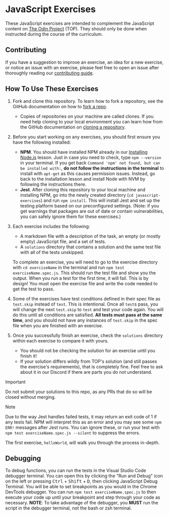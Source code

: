 # JavaScript Exercises

These JavaScript exercises are intended to complement the JavaScript content on [The Odin Project](https://www.theodinproject.com/) (TOP). They should only be done when instructed during the course of the curriculum.

## Contributing

If you have a suggestion to improve an exercise, an idea for a new exercise, or notice an issue with an exercise, please feel free to open an issue after thoroughly reading our [contributing guide](https://github.com/TheOdinProject/javascript-exercises/blob/main/CONTRIBUTING.md).

## How To Use These Exercises

1. Fork and clone this repository. To learn how to fork a repository, see the GitHub documentation on    how to [fork a repo](https://docs.github.com/en/get-started/quickstart/fork-a-repo).
   - Copies of repositories on your machine are called clones. If you need help cloning to your local environment you can learn how from the GitHub documentation on [cloning a repository](https://docs.github.com/en/github/creating-cloning-and-archiving-repositories/cloning-a-repository-from-github/cloning-a-repository).
1. Before you start working on any exercises, you should first ensure you have the following installed:

   - **NPM**. You should have installed NPM already in our [Installing Node.js](https://www.theodinproject.com/paths/foundations/courses/foundations/lessons/installing-node-js) lesson. Just in case you need to check, type `npm --version` in your terminal. If you get back `Command 'npm' not found, but can be installed with:`, **do not follow the instructions in the terminal** to install with `apt-get` as this causes permission issues. Instead, go back to the installation lesson and install Node with NVM by following the instructions there.
   - **Jest**. After cloning this repository to your local machine and installing NPM, go into the newly created directory (`cd javascript-exercises`) and run `npm install`. This will install Jest and set up the testing platform based on our preconfigured settings. (Note: if you get warnings that packages are out of date or contain vulnerabilities, you can safely ignore them for these exercises.)

1. Each exercise includes the following:

   - A markdown file with a description of the task, an empty (or mostly empty) JavaScript file, and a set of tests.
   - A `solutions` directory that contains a solution and the same test file with all of the tests unskipped.

   To complete an exercise, you will need to go to the exercise directory with `cd exerciseName` in the terminal and run `npm test exerciseName.spec.js`. This should run the test file and show you the output. When you run a test for the first time, it will fail. This is by design! You must open the exercise file and write the code needed to get the test to pass.

1. Some of the exercises have test conditions defined in their spec file as `test.skip` instead of `test`. This is intentional. Once all `test`s pass, you will change the next `test.skip` to `test` and test your code again. You will do this until all conditions are satisfied. **All tests must pass at the same time**, and you should not have any instances of `test.skip` in the spec file when you are finished with an exercise.
1. Once you successfully finish an exercise, check the `solutions` directory within each exercise to compare it with yours.
   - You should not be checking the solution for an exercise until you finish it!
   - If your solution differs wildly from TOP's solution (and still passes the exercise's requirements), that is completely fine. Feel free to ask about it in our Discord if there are parts you do not understand.

> [!IMPORTANT]
> Do not submit your solutions to this repo, as any PRs that do so will be closed without merging.

> [!NOTE]
> Due to the way Jest handles failed tests, it may return an exit code of 1 if any tests fail. NPM will interpret this as an error and you may see some `npm ERR!` messages after Jest runs. You can ignore these, or run your test with `npm test exerciseName.spec.js --silent` to suppress the errors.

The first exercise, `helloWorld`, will walk you through the process in-depth.

## Debugging

To debug functions, you can run the tests in the Visual Studio Code debugger terminal. You can open this by clicking the "Run and Debug" icon on the left or pressing <kbd>Ctrl</kbd> + <kbd>Shift</kbd> + <kbd>D</kbd>, then clicking JavaScript Debug Terminal. You will be able to set breakpoints as you would in the Chrome DevTools debugger. You can run `npm test exerciseName.spec.js` to then execute your code up until your breakpoint and step through your code as necessary. **NOTE**: To take advantage of the debugger, you **MUST** run the script in the debugger terminal, not the bash or zsh terminal.
